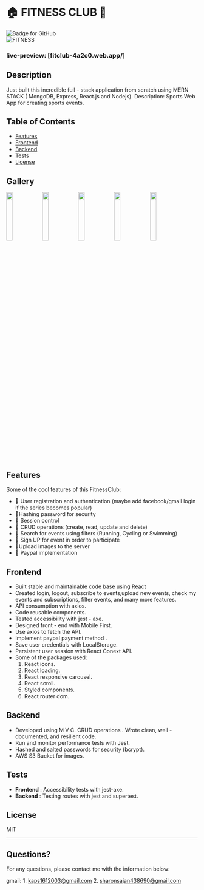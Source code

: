 # :house: FITNESS CLUB :muscle:
  ![Badge for GitHub](https://img.shields.io/github/languages/top/jordanwhunter/readme-generator?style=flat&logo=appveyor) <br/>
![FITNESS](https://user-images.githubusercontent.com/47585614/110193559-3afeb880-7dfa-11eb-8fa8-b942f7515f4d.gif)

### live-preview: [fitclub-4a2c0.web.app/]
  
  ## Description 

Just built this incredible full - stack application from scratch using MERN STACK ( MongoDB, Express, React.js and Nodejs).
Description: Sports Web App for creating sports events.

  ## Table of Contents
  * [Features](#features)
  * [Frontend](#frontend)
  * [Backend](#backend)
  * [Tests](#tests)
  * [License](#license)
  
  ## Gallery
  <img src="https://i.ibb.co/Z6XXM2w/FItness-Club.png" width="18%"></img> <img src="https://i.ibb.co/0YBz09w/Screenshot-from-2021-03-05-21-35-05.png" width="18%"></img>  <img src="https://i.ibb.co/dpZxrn7/Screenshot-from-2021-03-05-21-34-21.png" width="18%"></img> <img src="https://i.ibb.co/RpDShY3/Screenshot-from-2021-03-05-21-35-18.png" width="18%"></img> <img src="https://i.ibb.co/f2HbSSY/Screenshot-from-2021-03-05-21-33-35.png" width="18%"></img> 
  
  ## Features
  
 Some of the cool features of this FitnessClub:
* :muscle: User registration and authentication (maybe add facebook/gmail login if the series becomes popular)
* :muscle:Hashing password for security
* :muscle: Session control
* :muscle: CRUD operations (create, read, update and delete)
* :muscle: Search for events using filters (Running, Cycling or Swimming)
* :muscle: Sign UP for event in order to participate
* :muscle:Upload images to the server
* :muscle: Paypal implementation
  
## Frontend 

* Built stable and maintainable code base using React
* Created login, logout, subscribe to events,upload new events, check my events and subscriptions,
filter events, and many more features.
* API consumption with axios.
* Code reusable components.
* Tested accessibility with jest - axe.
* Designed front - end with Mobile First.
* Use axios to fetch the API.
* Implement paypal payment method .
* Save user credentials with LocalStorage.
* Persistent user session with React Conext API.
* Some of the packages used:
    1. React icons.
    2. React loading.
    3. React responsive carousel.
    4. React scroll.
    5. Styled components.
    6. React router dom.  

## Backend


* Developed using M V C. CRUD operations . Wrote clean, well - documented, and resilient code.
* Run and monitor performance tests with Jest. 
* Hashed and salted passwords for security (bcrypt).
* AWS S3 Bucket for images.

## Tests


* **Frontend** : Accessibility tests with jest-axe.
* **Backend** : Testing routes with jest and supertest.

## License

MIT

---

## Questions?

For any questions, please contact me with the information below:

gmail: 1. kaps1612003@gmail.com
       2. sharonsajan438690@gmail.com
